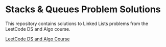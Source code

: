 # Stacks & Queues Problem Solutions

This repository contains solutions to Linked Lists problems from the LeetCode DS and Algo course.

[LeetCode DS and Algo Course](https://leetcode.com/explore/interview/card/leetcodes-interview-crash-course-data-structures-and-algorithms)